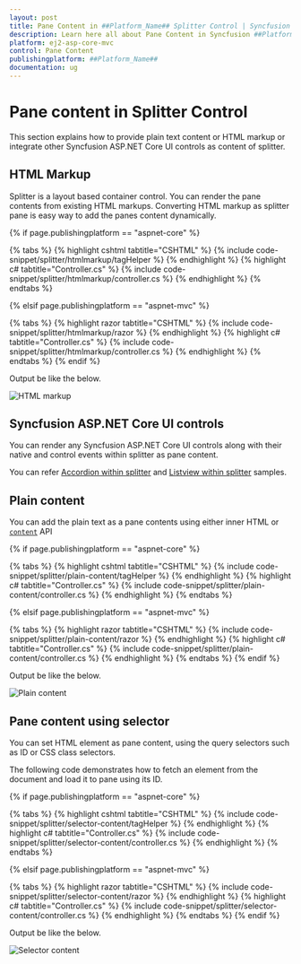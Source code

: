 ```yaml
---
layout: post
title: Pane Content in ##Platform_Name## Splitter Control | Syncfusion
description: Learn here all about Pane Content in Syncfusion ##Platform_Name## Splitter component of Syncfusion Essential JS 2 and more.
platform: ej2-asp-core-mvc
control: Pane Content
publishingplatform: ##Platform_Name##
documentation: ug
---
```



# Pane content in Splitter Control

This section explains how to provide plain text content or HTML markup or integrate other Syncfusion ASP.NET Core UI controls as content of splitter.

## HTML Markup

Splitter is a layout based container control. You can render the pane contents from existing HTML markups. Converting HTML markup as splitter pane is easy way to add the panes content dynamically.

{% if page.publishingplatform == "aspnet-core" %}

{% tabs %}
{% highlight cshtml tabtitle="CSHTML" %}
{% include code-snippet/splitter/htmlmarkup/tagHelper %}
{% endhighlight %}
{% highlight c# tabtitle="Controller.cs" %}
{% include code-snippet/splitter/htmlmarkup/controller.cs %}
{% endhighlight %}
{% endtabs %}

{% elsif page.publishingplatform == "aspnet-mvc" %}

{% tabs %}
{% highlight razor tabtitle="CSHTML" %}
{% include code-snippet/splitter/htmlmarkup/razor %}
{% endhighlight %}
{% highlight c# tabtitle="Controller.cs" %}
{% include code-snippet/splitter/htmlmarkup/controller.cs %}
{% endhighlight %}
{% endtabs %}
{% endif %}



Output be like the below.

![HTML markup](./images/htmlmarkup.png)

## Syncfusion ASP.NET Core UI controls

You can render any Syncfusion ASP.NET Core UI controls along with their native and control events within splitter as pane content.

You can refer [Accordion within splitter](https://ej2.syncfusion.com/aspnetcore/Splitter/AccordionMenu#/material/material) and [Listview within splitter](https://ej2.syncfusion.com/aspnetcore/Splitter/DetailsView#/material) samples.

## Plain content

You can add the plain text as a pane contents using either inner HTML or [`content`](https://help.syncfusion.com/cr/aspnetcore-js2/Syncfusion.EJ2.Layouts.Splitter.html#Syncfusion_EJ2_Layouts_Splitter_PaneSettings) API

{% if page.publishingplatform == "aspnet-core" %}

{% tabs %}
{% highlight cshtml tabtitle="CSHTML" %}
{% include code-snippet/splitter/plain-content/tagHelper %}
{% endhighlight %}
{% highlight c# tabtitle="Controller.cs" %}
{% include code-snippet/splitter/plain-content/controller.cs %}
{% endhighlight %}
{% endtabs %}

{% elsif page.publishingplatform == "aspnet-mvc" %}

{% tabs %}
{% highlight razor tabtitle="CSHTML" %}
{% include code-snippet/splitter/plain-content/razor %}
{% endhighlight %}
{% highlight c# tabtitle="Controller.cs" %}
{% include code-snippet/splitter/plain-content/controller.cs %}
{% endhighlight %}
{% endtabs %}
{% endif %}



Output be like the below.

![Plain content](./images/plain-content.png)

## Pane content using selector

You can set HTML element as pane content, using the query selectors such as ID or CSS class selectors.

The following code demonstrates how to fetch an element from the document and load it to pane using its ID.

{% if page.publishingplatform == "aspnet-core" %}

{% tabs %}
{% highlight cshtml tabtitle="CSHTML" %}
{% include code-snippet/splitter/selector-content/tagHelper %}
{% endhighlight %}
{% highlight c# tabtitle="Controller.cs" %}
{% include code-snippet/splitter/selector-content/controller.cs %}
{% endhighlight %}
{% endtabs %}

{% elsif page.publishingplatform == "aspnet-mvc" %}

{% tabs %}
{% highlight razor tabtitle="CSHTML" %}
{% include code-snippet/splitter/selector-content/razor %}
{% endhighlight %}
{% highlight c# tabtitle="Controller.cs" %}
{% include code-snippet/splitter/selector-content/controller.cs %}
{% endhighlight %}
{% endtabs %}
{% endif %}



Output be like the below.

![Selector content](images/selector-content.png)